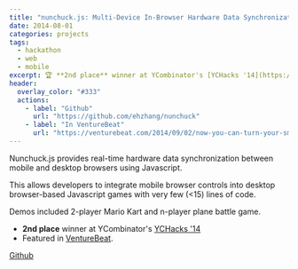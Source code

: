 ```yaml
---
title: "nunchuck.js: Multi-Device In-Browser Hardware Data Synchronization"
date: 2014-08-01
categories: projects
tags:
  - hackathon
  - web
  - mobile
excerpt: 🏆 **2nd place** winner at YCombinator's [YCHacks '14](https://ychacks.devpost.com/)
header:
  overlay_color: "#333"
  actions:
    - label: "Github"
      url: "https://github.com/ehzhang/nunchuck"
    - label: "In VentureBeat"
      url: "https://venturebeat.com/2014/09/02/now-you-can-turn-your-smartphone-into-a-controller-for-your-web-based-video-game/"
---
```


Nunchuck.js provides real-time hardware data synchronization between mobile and desktop browsers using Javascript.

This allows developers to integrate mobile browser controls into desktop browser-based Javascript games with very few (<15) lines of code.

Demos included 2-player Mario Kart and n-player plane battle game.

- **2nd place** winner at YCombinator's [YCHacks '14](https://ychacks.devpost.com/)
- Featured in [VentureBeat](https://venturebeat.com/2014/09/02/now-you-can-turn-your-smartphone-into-a-controller-for-your-web-based-video-game/).

[Github](https://github.com/ehzhang/nunchuck)
